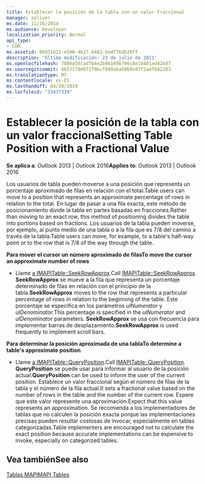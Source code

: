 ```yaml
---
title: Establecer la posición de la tabla con un valor fraccional
manager: soliver
ms.date: 11/16/2014
ms.audience: Developer
localization_priority: Normal
api_type:
- COM
ms.assetid: 80d31611-e508-4b17-b482-bedf76db26ff
description: 'Última modificación: 23 de julio de 2011'
ms.openlocfilehash: 7800a58cad7b4e2b0b1696706c8e1d401ed424d7
ms.sourcegitcommit: 8657170d071f9bcf680aba50b9c07f2a4fb82283
ms.translationtype: MT
ms.contentlocale: es-ES
ms.lasthandoff: 04/28/2019
ms.locfileid: "33437339"
---
```

# <a name="setting-table-position-with-a-fractional-value"></a><span data-ttu-id="e3f98-103">Establecer la posición de la tabla con un valor fraccional</span><span class="sxs-lookup"><span data-stu-id="e3f98-103">Setting Table Position with a Fractional Value</span></span>

  
  
<span data-ttu-id="e3f98-104">**Se aplica a**: Outlook 2013 | Outlook 2016</span><span class="sxs-lookup"><span data-stu-id="e3f98-104">**Applies to**: Outlook 2013 | Outlook 2016</span></span> 
  
<span data-ttu-id="e3f98-105">Los usuarios de tabla pueden moverse a una posición que representa un porcentaje aproximado de filas en relación con el total.</span><span class="sxs-lookup"><span data-stu-id="e3f98-105">Table users can move to a position that represents an approximate percentage of rows in relation to the total.</span></span> <span data-ttu-id="e3f98-106">En lugar de pasar a una fila exacta, este método de posicionamiento divide la tabla en partes basadas en fracciones.</span><span class="sxs-lookup"><span data-stu-id="e3f98-106">Rather than moving to an exact row, this method of positioning divides the table into portions based on fractions.</span></span> <span data-ttu-id="e3f98-107">Los usuarios de la tabla pueden moverse, por ejemplo, al punto medio de una tabla o a la fila que es 7/8 del camino a través de la tabla.</span><span class="sxs-lookup"><span data-stu-id="e3f98-107">Table users can move, for example, to a table's half-way point or to the row that is 7/8 of the way through the table.</span></span> 
  
 <span data-ttu-id="e3f98-108">**Para mover el cursor un número aproximado de filas**</span><span class="sxs-lookup"><span data-stu-id="e3f98-108">**To move the cursor an approximate number of rows**</span></span>
  
- <span data-ttu-id="e3f98-109">Llame [a IMAPITable::SeekRowApprox](imapitable-seekrowapprox.md).</span><span class="sxs-lookup"><span data-stu-id="e3f98-109">Call [IMAPITable::SeekRowApprox](imapitable-seekrowapprox.md).</span></span> <span data-ttu-id="e3f98-110">**SeekRowApprox** se mueve a la fila que representa un porcentaje determinado de filas en relación con el principio de la tabla.</span><span class="sxs-lookup"><span data-stu-id="e3f98-110">**SeekRowApprox** moves to the row that represents a particular percentage of rows in relation to the beginning of the table.</span></span> <span data-ttu-id="e3f98-111">Este porcentaje se especifica en los parámetros _ulNumerator_ y _ulDenominator._</span><span class="sxs-lookup"><span data-stu-id="e3f98-111">This percentage is specified in the  _ulNumerator_ and  _ulDenominator_ parameters.</span></span> <span data-ttu-id="e3f98-112">**SeekRowApprox** se usa con frecuencia para implementar barras de desplazamiento.</span><span class="sxs-lookup"><span data-stu-id="e3f98-112">**SeekRowApprox** is used frequently to implement scroll bars.</span></span> 
    
 <span data-ttu-id="e3f98-113">**Para determinar la posición aproximada de una tabla**</span><span class="sxs-lookup"><span data-stu-id="e3f98-113">**To determine a table's approximate position**</span></span>
  
- <span data-ttu-id="e3f98-114">Llame [a IMAPITable::QueryPosition](imapitable-queryposition.md).</span><span class="sxs-lookup"><span data-stu-id="e3f98-114">Call [IMAPITable::QueryPosition](imapitable-queryposition.md).</span></span> <span data-ttu-id="e3f98-115">**QueryPosition** se puede usar para informar al usuario de la posición actual.</span><span class="sxs-lookup"><span data-stu-id="e3f98-115">**QueryPosition** can be used to inform the user of the current position.</span></span> <span data-ttu-id="e3f98-116">Establece un valor fraccional según el número de filas de la tabla y el número de la fila actual.</span><span class="sxs-lookup"><span data-stu-id="e3f98-116">It sets a fractional value based on the number of rows in the table and the number of the current row.</span></span> <span data-ttu-id="e3f98-117">Espere que este valor represente una aproximación.</span><span class="sxs-lookup"><span data-stu-id="e3f98-117">Expect that this value represents an approximation.</span></span> <span data-ttu-id="e3f98-118">Se recomienda a los implementadores de tablas que no calculen la posición exacta porque las implementaciones precisas pueden resultar costosas de invocar, especialmente en tablas categorizadas.</span><span class="sxs-lookup"><span data-stu-id="e3f98-118">Table implementers are encouraged not to calculate the exact position because accurate implementations can be expensive to invoke, especially on categorized tables.</span></span> 
    
## <a name="see-also"></a><span data-ttu-id="e3f98-119">Vea también</span><span class="sxs-lookup"><span data-stu-id="e3f98-119">See also</span></span>



[<span data-ttu-id="e3f98-120">Tablas MAPI</span><span class="sxs-lookup"><span data-stu-id="e3f98-120">MAPI Tables</span></span>](mapi-tables.md)

